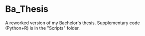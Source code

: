 # Ba_Thesis
A reworked version of my Bachelor's thesis. Supplementary code (Python+R) is in the "Scripts" folder.
